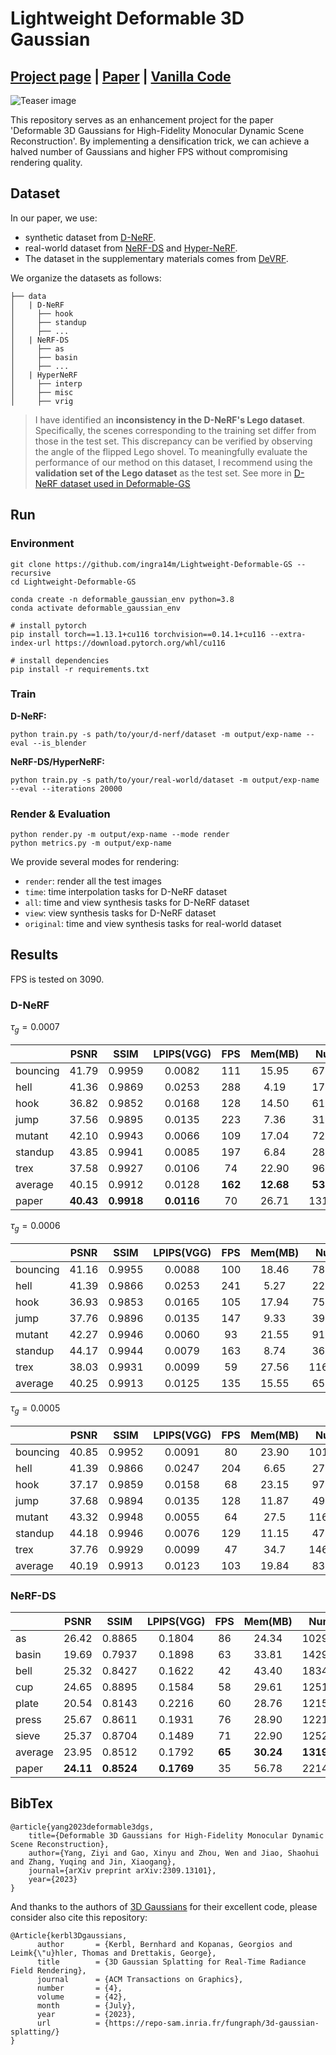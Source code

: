 # Lightweight Deformable 3D Gaussian

## [Project page](https://ingra14m.github.io/Deformable-Gaussians/) | [Paper](https://arxiv.org/abs/2309.13101) | [Vanilla Code](https://github.com/ingra14m/Deformable-3D-Gaussians) 

![Teaser image](assets/teaser.png)

This repository serves as an enhancement project for the paper 'Deformable 3D Gaussians for High-Fidelity Monocular Dynamic Scene Reconstruction'. By implementing a densification trick, we can achieve a halved number of Gaussians and higher FPS without compromising rendering quality.



## Dataset

In our paper, we use:

- synthetic dataset from [D-NeRF](https://www.albertpumarola.com/research/D-NeRF/index.html).
- real-world dataset from [NeRF-DS](https://jokeryan.github.io/projects/nerf-ds/) and [Hyper-NeRF](https://hypernerf.github.io/).
- The dataset in the supplementary materials comes from [DeVRF](https://jia-wei-liu.github.io/DeVRF/).

We organize the datasets as follows:

```shell
├── data
│   | D-NeRF 
│     ├── hook
│     ├── standup 
│     ├── ...
│   | NeRF-DS
│     ├── as
│     ├── basin
│     ├── ...
│   | HyperNeRF
│     ├── interp
│     ├── misc
│     ├── vrig
```

> I have identified an **inconsistency in the D-NeRF's Lego dataset**. Specifically, the scenes corresponding to the training set differ from those in the test set. This discrepancy can be verified by observing the angle of the flipped Lego shovel. To meaningfully evaluate the performance of our method on this dataset, I recommend using the **validation set of the Lego dataset** as the test set. See more in [D-NeRF dataset used in Deformable-GS](https://github.com/ingra14m/Deformable-3D-Gaussians/releases/tag/v0.1-pre-released)



## Run

### Environment

```shell
git clone https://github.com/ingra14m/Lightweight-Deformable-GS --recursive
cd Lightweight-Deformable-GS

conda create -n deformable_gaussian_env python=3.8
conda activate deformable_gaussian_env

# install pytorch
pip install torch==1.13.1+cu116 torchvision==0.14.1+cu116 --extra-index-url https://download.pytorch.org/whl/cu116

# install dependencies
pip install -r requirements.txt
```



### Train

**D-NeRF:**

```shell
python train.py -s path/to/your/d-nerf/dataset -m output/exp-name --eval --is_blender
```

**NeRF-DS/HyperNeRF:**

```shell
python train.py -s path/to/your/real-world/dataset -m output/exp-name --eval --iterations 20000
```



### Render & Evaluation

```shell
python render.py -m output/exp-name --mode render
python metrics.py -m output/exp-name
```

We provide several modes for rendering:

- `render`: render all the test images
- `time`: time interpolation tasks for D-NeRF dataset
- `all`: time and view synthesis tasks for D-NeRF dataset
- `view`: view synthesis tasks for D-NeRF dataset
- `original`: time and view synthesis tasks for real-world dataset



## Results

FPS is tested on 3090.

### D-NeRF

$\tau_g=0.0007$

|          |   PSNR    |    SSIM    | LPIPS(VGG) |   FPS   |  Mem(MB)  |   Num.    |
| -------- | :-------: | :--------: | :--------: | :-----: | :-------: | :-------: |
| bouncing |   41.79   |   0.9959   |   0.0082   |   111   |   15.95   |   67417   |
| hell     |   41.36   |   0.9869   |   0.0253   |   288   |   4.19    |   17709   |
| hook     |   36.82   |   0.9852   |   0.0168   |   128   |   14.50   |   61321   |
| jump     |   37.56   |   0.9895   |   0.0135   |   223   |   7.36    |   31118   |
| mutant   |   42.10   |   0.9943   |   0.0066   |   109   |   17.04   |   72028   |
| standup  |   43.85   |   0.9941   |   0.0085   |   197   |   6.84    |   28895   |
| trex     |   37.58   |   0.9927   |   0.0106   |   74    |   22.90   |   96816   |
| average  |   40.15   |   0.9912   |   0.0128   | **162** | **12.68** | **53614** |
| paper    | **40.43** | **0.9918** | **0.0116** |   70    |   26.71   |  131428   |

$\tau_g=0.0006$

|          | PSNR  |  SSIM  | LPIPS(VGG) | FPS  | Mem(MB) |  Num.  |
| -------- | :---: | :----: | :--------: | :--: | :-----: | :----: |
| bouncing | 41.16 | 0.9955 |   0.0088   | 100  |  18.46  | 78033  |
| hell     | 41.39 | 0.9866 |   0.0253   | 241  |  5.27   | 22288  |
| hook     | 36.93 | 0.9853 |   0.0165   | 105  |  17.94  | 75831  |
| jump     | 37.76 | 0.9896 |   0.0135   | 147  |  9.33   | 39457  |
| mutant   | 42.27 | 0.9946 |   0.0060   |  93  |  21.55  | 91125  |
| standup  | 44.17 | 0.9944 |   0.0079   | 163  |  8.74   | 36939  |
| trex     | 38.03 | 0.9931 |   0.0099   |  59  |  27.56  | 116521 |
| average  | 40.25 | 0.9913 |   0.0125   | 135  |  15.55  | 65742  |


$\tau_g=0.0005$

|          | PSNR  |  SSIM  | LPIPS(VGG) | FPS  | Mem(MB) |  Num.  |
| -------- | :---: | :----: | :--------: | :--: | :-----: | :----: |
| bouncing | 40.85 | 0.9952 |   0.0091   |  80  |  23.90  | 101031 |
| hell     | 41.39 | 0.9866 |   0.0247   | 204  |  6.65   | 27704  |
| hook     | 37.17 | 0.9859 |   0.0158   |  68  |  23.15  | 97876  |
| jump     | 37.68 | 0.9894 |   0.0135   | 128  |  11.87  | 49986  |
| mutant   | 43.32 | 0.9948 |   0.0055   |  64  |  27.5   | 116276 |
| standup  | 44.18 | 0.9946 |   0.0076   | 129  |  11.15  | 47141  |
| trex     | 37.76 | 0.9929 |   0.0099   |  47  |  34.7   | 146707 |
| average  | 40.19 | 0.9913 |   0.0123   | 103  |  19.84  | 83817  |



### NeRF-DS

|         |   PSNR    |    SSIM    | LPIPS(VGG) |  FPS   |  Mem(MB)  |    Num.    |
| ------- | :-------: | :--------: | :--------: | :----: | :-------: | :--------: |
| as      |   26.42   |   0.8865   |   0.1804   |   86   |   24.34   |   102918   |
| basin   |   19.69   |   0.7937   |   0.1898   |   63   |   33.81   |   142943   |
| bell    |   25.32   |   0.8427   |   0.1622   |   42   |   43.40   |   183499   |
| cup     |   24.65   |   0.8895   |   0.1584   |   58   |   29.61   |   125177   |
| plate   |   20.54   |   0.8143   |   0.2216   |   60   |   28.76   |   121595   |
| press   |   25.67   |   0.8611   |   0.1931   |   76   |   28.90   |   122197   |
| sieve   |   25.37   |   0.8704   |   0.1489   |   71   |   22.90   |   125266   |
| average |   23.95   |   0.8512   |   0.1792   | **65** | **30.24** | **131942** |
| paper   | **24.11** | **0.8524** | **0.1769** |   35   |   56.78   |   221428   |



## BibTex

```
@article{yang2023deformable3dgs,
    title={Deformable 3D Gaussians for High-Fidelity Monocular Dynamic Scene Reconstruction},
    author={Yang, Ziyi and Gao, Xinyu and Zhou, Wen and Jiao, Shaohui and Zhang, Yuqing and Jin, Xiaogang},
    journal={arXiv preprint arXiv:2309.13101},
    year={2023}
}
```

And thanks to the authors of [3D Gaussians](https://repo-sam.inria.fr/fungraph/3d-gaussian-splatting/) for their excellent code, please consider also cite this repository:

```
@Article{kerbl3Dgaussians,
      author       = {Kerbl, Bernhard and Kopanas, Georgios and Leimk{\"u}hler, Thomas and Drettakis, George},
      title        = {3D Gaussian Splatting for Real-Time Radiance Field Rendering},
      journal      = {ACM Transactions on Graphics},
      number       = {4},
      volume       = {42},
      month        = {July},
      year         = {2023},
      url          = {https://repo-sam.inria.fr/fungraph/3d-gaussian-splatting/}
}
```

